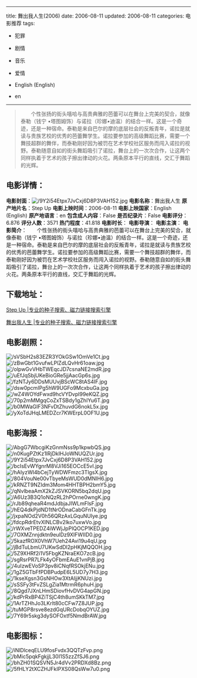
---
title: 舞出我人生(2006)
date: 2006-08-11
updated: 2006-08-11
categories: 电影推荐
tags:
- 犯罪
- 剧情
- 音乐
- 爱情

- English (English)
- en
---


> 　　个性张扬的街头嘻哈与高贵典雅的芭蕾可以在舞台上完美的契合，就像泰勒（钱宁 •塔图姆饰）与诺拉（珍娜•迪温）的结合一样。这是一个奇迹，还是一种宿命。泰勒是来自巴尔的摩的底层社会的反叛青年，诺拉是就读与贵族艺校的优秀的芭蕾舞学生。诺拉要参加的高级舞蹈比赛，需要一个舞技超群的舞伴，而泰勒刚好因为被罚在艺术学校社区服务而闯入诺拉的视野。泰勒随意自如的街头舞蹈吸引了诺拉，舞台上的一次次合作，让这两个同样执着于艺术的孩子擦出律动的火花。两条原本平行的直线，交汇于舞蹈的光辉。

## **电影详情**：

**电影封面**：<img src="https://image.tmdb.org/t/p/w200/9Y2i54Etpx7JvCxj6D8P3VAH152.jpg" alt="/9Y2i54Etpx7JvCxj6D8P3VAH152.jpg" title="/9Y2i54Etpx7JvCxj6D8P3VAH152.jpg">
**电影名称**：舞出我人生
**原产地片名**：Step Up
**电影上映时间**：2006-08-11
**电影上映国家**：English (English)
**原产地语言**：en
**包含成人内容**：False
**是否纪录片**：False
**电影评分**：6.876
**评分人数**：3571
**热门程度**：41.818
**电影时长**：
**电影导演**：
**电影主演**：
**电影简介**：　　个性张扬的街头嘻哈与高贵典雅的芭蕾可以在舞台上完美的契合，就像泰勒（钱宁 •塔图姆饰）与诺拉（珍娜•迪温）的结合一样。这是一个奇迹，还是一种宿命。泰勒是来自巴尔的摩的底层社会的反叛青年，诺拉是就读与贵族艺校的优秀的芭蕾舞学生。诺拉要参加的高级舞蹈比赛，需要一个舞技超群的舞伴，而泰勒刚好因为被罚在艺术学校社区服务而闯入诺拉的视野。泰勒随意自如的街头舞蹈吸引了诺拉，舞台上的一次次合作，让这两个同样执着于艺术的孩子擦出律动的火花。两条原本平行的直线，交汇于舞蹈的光辉。

## **下载地址**：
[Step Up |专业的种子搜索、磁力链接搜索引擎](https://movie.amd794.com:2083/?search=Step%20Up&ordering=&mode=match_phrase&page_size=10&page=1)

[舞出我人生 |专业的种子搜索、磁力链接搜索引擎](https://movie.amd794.com:2083/?search=%E8%88%9E%E5%87%BA%E6%88%91%E4%BA%BA%E7%94%9F&ordering=&mode=match_phrase&page_size=10&page=1)
 

## **电影剧照**：
<img src="https://image.tmdb.org/t/p/original/sVSbH2s83EZR3YOkGSw1OmVe1Ct.jpg" alt="/sVSbH2s83EZR3YOkGSw1OmVe1Ct.jpg" title="/sVSbH2s83EZR3YOkGSw1OmVe1Ct.jpg"><img src="https://image.tmdb.org/t/p/original/zBwGbt1GvufwLPlZdLQvHr61oaw.jpg" alt="/zBwGbt1GvufwLPlZdLQvHr61oaw.jpg" title="/zBwGbt1GvufwLPlZdLQvHr61oaw.jpg"><img src="https://image.tmdb.org/t/p/original/olpwGvVHbTWEqcJD7csnaNE2mdR.jpg" alt="/olpwGvVHbTWEqcJD7csnaNE2mdR.jpg" title="/olpwGvVHbTWEqcJD7csnaNE2mdR.jpg"><img src="https://image.tmdb.org/t/p/original/uEfJqSbjUKeBioGRe5jjAacGp6s.jpg" alt="/uEfJqSbjUKeBioGRe5jjAacGp6s.jpg" title="/uEfJqSbjUKeBioGRe5jjAacGp6s.jpg"><img src="https://image.tmdb.org/t/p/original/fzNTJy6DDsMUUvjBScWC8tAS4IF.jpg" alt="/fzNTJy6DDsMUUvjBScWC8tAS4IF.jpg" title="/fzNTJy6DDsMUUvjBScWC8tAS4IF.jpg"><img src="https://image.tmdb.org/t/p/original/dsw0pcmIPg5hW9UGFo9McxbuGa.jpg" alt="/dsw0pcmIPg5hW9UGFo9McxbuGa.jpg" title="/dsw0pcmIPg5hW9UGFo9McxbuGa.jpg"><img src="https://image.tmdb.org/t/p/original/wZ4WOYdFwxd9hcVYDvpI99eKQZ.jpg" alt="/wZ4WOYdFwxd9hcVYDvpI99eKQZ.jpg" title="/wZ4WOYdFwxd9hcVYDvpI99eKQZ.jpg"><img src="https://image.tmdb.org/t/p/original/70p2mMMgqCoZxTSBdy1gZhIYu6T.jpg" alt="/70p2mMMgqCoZxTSBdy1gZhIYu6T.jpg" title="/70p2mMMgqCoZxTSBdy1gZhIYu6T.jpg"><img src="https://image.tmdb.org/t/p/original/b0MWaGIF3NFvDtZhuvdG6nokL5x.jpg" alt="/b0MWaGIF3NFvDtZhuvdG6nokL5x.jpg" title="/b0MWaGIF3NFvDtZhuvdG6nokL5x.jpg"><img src="https://image.tmdb.org/t/p/original/yXoTdJHqLMEDZcr7KWErpL0OF1U.jpg" alt="/yXoTdJHqLMEDZcr7KWErpL0OF1U.jpg" title="/yXoTdJHqLMEDZcr7KWErpL0OF1U.jpg">

## **电影海报**：
<img src="https://image.tmdb.org/t/p/original/AbgG7WbcgiKzGnmNss9p1kpwbQS.jpg" alt="/AbgG7WbcgiKzGnmNss9p1kpwbQS.jpg" title="/AbgG7WbcgiKzGnmNss9p1kpwbQS.jpg"><img src="https://image.tmdb.org/t/p/original/n0KugPZtKz1lRjDkIHJoWNUQZUr.jpg" alt="/n0KugPZtKz1lRjDkIHJoWNUQZUr.jpg" title="/n0KugPZtKz1lRjDkIHJoWNUQZUr.jpg"><img src="https://image.tmdb.org/t/p/original/9Y2i54Etpx7JvCxj6D8P3VAH152.jpg" alt="/9Y2i54Etpx7JvCxj6D8P3VAH152.jpg" title="/9Y2i54Etpx7JvCxj6D8P3VAH152.jpg"><img src="https://image.tmdb.org/t/p/original/bcIsEvWYgnrM8VJi165EOCcE5vI.jpg" alt="/bcIsEvWYgnrM8VJi165EOCcE5vI.jpg" title="/bcIsEvWYgnrM8VJi165EOCcE5vI.jpg"><img src="https://image.tmdb.org/t/p/original/hAIyzWI4bCejTyWDWFmzc3TlgsX.jpg" alt="/hAIyzWI4bCejTyWDWFmzc3TlgsX.jpg" title="/hAIyzWI4bCejTyWDWFmzc3TlgsX.jpg"><img src="https://image.tmdb.org/t/p/original/804VouNe00vTbyeMsWUD0dMNIH6.jpg" alt="/804VouNe00vTbyeMsWUD0dMNIH6.jpg" title="/804VouNe00vTbyeMsWUD0dMNIH6.jpg"><img src="https://image.tmdb.org/t/p/original/kRNZT9NZIdm3Mom4HHTBPH2bmY5.jpg" alt="/kRNZT9NZIdm3Mom4HHTBPH2bmY5.jpg" title="/kRNZT9NZIdm3Mom4HHTBPH2bmY5.jpg"><img src="https://image.tmdb.org/t/p/original/qNvlbeaAmX2kZJSVKORN5bq2dqU.jpg" alt="/qNvlbeaAmX2kZJSVKORN5bq2dqU.jpg" title="/qNvlbeaAmX2kZJSVKORN5bq2dqU.jpg"><img src="https://image.tmdb.org/t/p/original/A6Uz3B3Q1oNQzRL2hPOrne0wngK.jpg" alt="/A6Uz3B3Q1oNQzRL2hPOrne0wngK.jpg" title="/A6Uz3B3Q1oNQzRL2hPOrne0wngK.jpg"><img src="https://image.tmdb.org/t/p/original/rJb89qheaR4mdJdbjaJIWLmFlsF.jpg" alt="/rJb89qheaR4mdJdbjaJIWLmFlsF.jpg" title="/rJb89qheaR4mdJdbjaJIWLmFlsF.jpg"><img src="https://image.tmdb.org/t/p/original/hEQ4dkPjdND1tNrODnaCabGFnTk.jpg" alt="/hEQ4dkPjdND1tNrODnaCabGFnTk.jpg" title="/hEQ4dkPjdND1tNrODnaCabGFnTk.jpg"><img src="https://image.tmdb.org/t/p/original/jxpaNOd2V0h56QRzAxLGquNUIye.jpg" alt="/jxpaNOd2V0h56QRzAxLGquNUIye.jpg" title="/jxpaNOd2V0h56QRzAxLGquNUIye.jpg"><img src="https://image.tmdb.org/t/p/original/fdcpRdrEtvXINLCBv2lko7uxwVo.jpg" alt="/fdcpRdrEtvXINLCBv2lko7uxwVo.jpg" title="/fdcpRdrEtvXINLCBv2lko7uxwVo.jpg"><img src="https://image.tmdb.org/t/p/original/rWXveTPEDZ4iWWjJpPlQOCP1KED.jpg" alt="/rWXveTPEDZ4iWWjJpPlQOCP1KED.jpg" title="/rWXveTPEDZ4iWWjJpPlQOCP1KED.jpg"><img src="https://image.tmdb.org/t/p/original/7OXMZnnjdktn9eulDz9XIFWIID0.jpg" alt="/7OXMZnnjdktn9eulDz9XIFWIID0.jpg" title="/7OXMZnnjdktn9eulDz9XIFWIID0.jpg"><img src="https://image.tmdb.org/t/p/original/5kazfROX0VhW7Ueh24Avi19u4qU.jpg" alt="/5kazfROX0VhW7Ueh24Avi19u4qU.jpg" title="/5kazfROX0VhW7Ueh24Avi19u4qU.jpg"><img src="https://image.tmdb.org/t/p/original/jBdTuLbmU7UKwSdDl2pHKjMQQOH.jpg" alt="/jBdTuLbmU7UKwSdDl2pHKjMQQOH.jpg" title="/jBdTuLbmU7UKwSdDl2pHKjMQQOH.jpg"><img src="https://image.tmdb.org/t/p/original/5Z9XHRf2i1V5FbgKZNraEKO7zcB.jpg" alt="/5Z9XHRf2i1V5FbgKZNraEKO7zcB.jpg" title="/5Z9XHRf2i1V5FbgKZNraEKO7zcB.jpg"><img src="https://image.tmdb.org/t/p/original/sgRsrPR7LFk4yOFbmEAuE1vnPjB.jpg" alt="/sgRsrPR7LFk4yOFbmEAuE1vnPjB.jpg" title="/sgRsrPR7LFk4yOFbmEAuE1vnPjB.jpg"><img src="https://image.tmdb.org/t/p/original/4uIzwEVoSP3pv8iCNqfRSOkjENu.jpg" alt="/4uIzwEVoSP3pv8iCNqfRSOkjENu.jpg" title="/4uIzwEVoSP3pv8iCNqfRSOkjENu.jpg"><img src="https://image.tmdb.org/t/p/original/1gZ5GTbFfPDBPudpE6L5UD7y7H3.jpg" alt="/1gZ5GTbFfPDBPudpE6L5UD7y7H3.jpg" title="/1gZ5GTbFfPDBPudpE6L5UD7y7H3.jpg"><img src="https://image.tmdb.org/t/p/original/1kseXgsn3GsNHOw3XtAljjKNUzi.jpg" alt="/1kseXgsn3GsNHOw3XtAljjKNUzi.jpg" title="/1kseXgsn3GsNHOw3XtAljjKNUzi.jpg"><img src="https://image.tmdb.org/t/p/original/sSSFy3tFvZSLgZia1MtrmR6phuH.jpg" alt="/sSSFy3tFvZSLgZia1MtrmR6phuH.jpg" title="/sSSFy3tFvZSLgZia1MtrmR6phuH.jpg"><img src="https://image.tmdb.org/t/p/original/8Qgd7JXnLHmSDiovfHvDVG4apGN.jpg" alt="/8Qgd7JXnLHmSDiovfHvDVG4apGN.jpg" title="/8Qgd7JXnLHmSDiovfHvDVG4apGN.jpg"><img src="https://image.tmdb.org/t/p/original/kdPrRxBP4ZiTSjC4th8umSKkTM7.jpg" alt="/kdPrRxBP4ZiTSjC4th8umSKkTM7.jpg" title="/kdPrRxBP4ZiTSjC4th8umSKkTM7.jpg"><img src="https://image.tmdb.org/t/p/original/1ArTZHhJo3LKrlt80cCFw7Z8JUP.jpg" alt="/1ArTZHhJo3LKrlt80cCFw7Z8JUP.jpg" title="/1ArTZHhJo3LKrlt80cCFw7Z8JUP.jpg"><img src="https://image.tmdb.org/t/p/original/tuMGP8rsve8ezdGqURcDobqOYUZ.jpg" alt="/tuMGP8rsve8ezdGqURcDobqOYUZ.jpg" title="/tuMGP8rsve8ezdGqURcDobqOYUZ.jpg"><img src="https://image.tmdb.org/t/p/original/7Y69r5skg3dySOFOxtf5NmdBrAW.jpg" alt="/7Y69r5skg3dySOFOxtf5NmdBrAW.jpg" title="/7Y69r5skg3dySOFOxtf5NmdBrAW.jpg">

## **电影图标**：
<img src="https://image.tmdb.org/t/p/original/iNlDlceqELU9fosFvdx3QQTzFvp.png" alt="/iNlDlceqELU9fosFvdx3QQTzFvp.png" title="/iNlDlceqELU9fosFvdx3QQTzFvp.png"><img src="https://image.tmdb.org/t/p/original/bMic5pqkFgkjjL30I1S5zzZfSJ6.png" alt="/bMic5pqkFgkjjL30I1S5zzZfSJ6.png" title="/bMic5pqkFgkjjL30I1S5zzZfSJ6.png"><img src="https://image.tmdb.org/t/p/original/bhZH01SQSVN5Jr4dVv2PRDXd8Bz.png" alt="/bhZH01SQSVN5Jr4dVv2PRDXd8Bz.png" title="/bhZH01SQSVN5Jr4dVv2PRDXd8Bz.png"><img src="https://image.tmdb.org/t/p/original/5fHLY2tXCZHJFkIPXS08QsWw7u0.png" alt="/5fHLY2tXCZHJFkIPXS08QsWw7u0.png" title="/5fHLY2tXCZHJFkIPXS08QsWw7u0.png">
